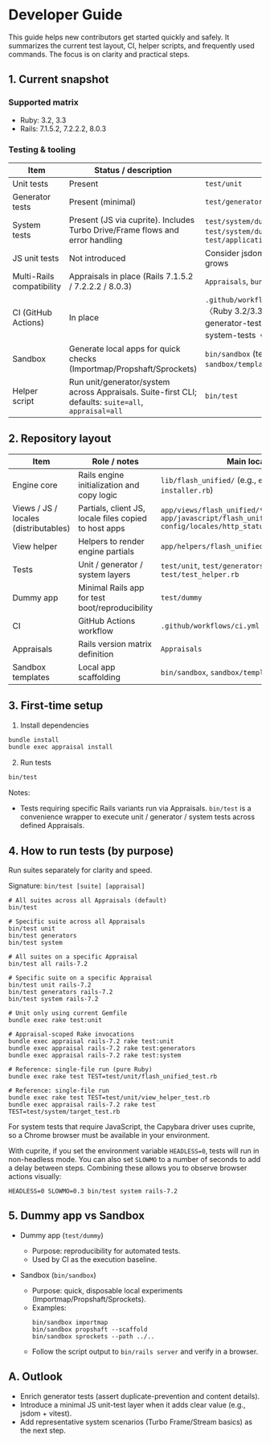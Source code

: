 # Developer Guide

This guide helps new contributors get started quickly and safely. It summarizes the current test layout, CI, helper scripts, and frequently used commands. The focus is on clarity and practical steps.

## 1. Current snapshot

### Supported matrix

- Ruby: 3.2, 3.3
- Rails: 7.1.5.2, 7.2.2.2, 8.0.3

### Testing & tooling

| Item | Status / description | References |
|------|-----------------------|------------|
| Unit tests | Present | `test/unit` |
| Generator tests | Present (minimal) | `test/generators/install_generator_test.rb` |
| System tests | Present (JS via cuprite). Includes Turbo Drive/Frame flows and error handling | `test/system/dummies_system_test.rb`, `test/system/dummy_home_test.rb`, `test/application_system_test_case.rb` |
| JS unit tests | Not introduced | Consider jsdom + vitest when JS complexity grows |
| Multi-Rails compatibility | Appraisals in place (Rails 7.1.5.2 / 7.2.2.2 / 8.0.3) | `Appraisals`, `bundle exec appraisal ...` |
| CI (GitHub Actions) | In place | `.github/workflows/ci.yml` (jobs: unit-tests〈Ruby 3.2/3.3〉, generate-appraisals, generator-tests〈Appraisals matrix〉, system-tests〈Appraisals matrix〉) |
| Sandbox | Generate local apps for quick checks (Importmap/Propshaft/Sprockets) | `bin/sandbox` (templates: `sandbox/templates/*.rb`) |
| Helper script | Run unit/generator/system across Appraisals. Suite-first CLI; defaults: `suite=all`, `appraisal=all` | `bin/test` |

## 2. Repository layout

| Item | Role / notes | Main location |
|------|--------------|---------------|
| Engine core | Rails engine initialization and copy logic | `lib/flash_unified/` (e.g., `engine.rb`, `installer.rb`) |
| Views / JS / locales (distributables) | Partials, client JS, locale files copied to host apps | `app/views/flash_unified/*`<br>`app/javascript/flash_unified/flash_unified.js`<br>`config/locales/http_status_messages.*.yml` |
| View helper | Helpers to render engine partials | `app/helpers/flash_unified/view_helper.rb` |
| Tests | Unit / generator / system layers | `test/unit`, `test/generators`, `test/system`, `test/test_helper.rb` |
| Dummy app | Minimal Rails app for test boot/reproducibility | `test/dummy` |
| CI | GitHub Actions workflow | `.github/workflows/ci.yml` |
| Appraisals | Rails version matrix definition | `Appraisals` |
| Sandbox templates | Local app scaffolding | `bin/sandbox`, `sandbox/templates/*.rb` |

## 3. First-time setup

1) Install dependencies

```bash
bundle install
bundle exec appraisal install
```

2) Run tests

```bash
bin/test
```

Notes:
- Tests requiring specific Rails variants run via Appraisals. `bin/test` is a convenience wrapper to execute unit / generator / system tests across defined Appraisals.

## 4. How to run tests (by purpose)

Run suites separately for clarity and speed.

Signature: `bin/test [suite] [appraisal]`

```
# All suites across all Appraisals (default)
bin/test

# Specific suite across all Appraisals
bin/test unit
bin/test generators
bin/test system

# All suites on a specific Appraisal
bin/test all rails-7.2

# Specific suite on a specific Appraisal
bin/test unit rails-7.2
bin/test generators rails-7.2
bin/test system rails-7.2

# Unit only using current Gemfile
bundle exec rake test:unit

# Appraisal-scoped Rake invocations
bundle exec appraisal rails-7.2 rake test:unit
bundle exec appraisal rails-7.2 rake test:generators
bundle exec appraisal rails-7.2 rake test:system

# Reference: single-file run (pure Ruby)
bundle exec rake test TEST=test/unit/flash_unified_test.rb

# Reference: single-file run
bundle exec rake test TEST=test/unit/view_helper_test.rb
bundle exec appraisal rails-7.2 rake test TEST=test/system/target_test.rb
```

For system tests that require JavaScript, the Capybara driver uses cuprite, so a Chrome browser must be available in your environment.

With cuprite, if you set the environment variable `HEADLESS=0`, tests will run in non-headless mode. You can also set `SLOWMO` to a number of seconds to add a delay between steps. Combining these allows you to observe browser actions visually:

```
HEADLESS=0 SLOWMO=0.3 bin/test system rails-7.2
```

## 5. Dummy app vs Sandbox

- Dummy app (`test/dummy`)
  - Purpose: reproducibility for automated tests.
  - Used by CI as the execution baseline.

- Sandbox (`bin/sandbox`)
  - Purpose: quick, disposable local experiments (Importmap/Propshaft/Sprockets).
  - Examples:
    ```
    bin/sandbox importmap
    bin/sandbox propshaft --scaffold
    bin/sandbox sprockets --path ../..
    ```
  - Follow the script output to `bin/rails server` and verify in a browser.

## A. Outlook

- Enrich generator tests (assert duplicate-prevention and content details).
- Introduce a minimal JS unit-test layer when it adds clear value (e.g., jsdom + vitest).
- Add representative system scenarios (Turbo Frame/Stream basics) as the next step.
